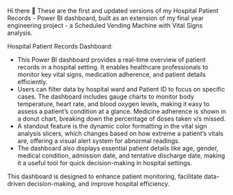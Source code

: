 Hi there 👋 These are the first and updated versions of my Hospital Patient Records - Power BI dashboard, built as an extension of my final year engineering project - a Scheduled Vending Machine with Vital Signs analysis.

Hospital Patient Records Dashboard:

- This Power BI dashboard provides a real-time overview of patient records in a hospital setting. It enables healthcare professionals to monitor key vital signs, medication adherence, and patient details efficiently.
- Users can filter data by hospital ward and Patient ID to focus on specific cases. The dashboard includes gauge charts to monitor body temperature, heart rate, and blood oxygen levels, making it easy to assess a patient’s condition at a glance. Medicine adherence is shown in a donut chart, breaking down the percentage of doses taken v/s missed.
- A standout feature is the dynamic color formatting in the vital sign analysis slicers, which changes based on how extreme a patient’s vitals are, offering a visual alert system for abnormal readings.
- The dashboard also displays essential patient details like age, gender, medical condition, admission date, and tentative discharge date, making it a useful tool for quick decision-making in hospital settings.

This dashboard is designed to enhance patient monitoring, facilitate data-driven decision-making, and improve hospital efficiency.

